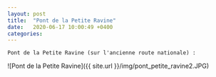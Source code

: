 ```yaml
---
layout: post
title:  "Pont de la Petite Ravine"
date:   2020-06-17 10:00:49 +0400
categories: 
---
```



`Pont de la Petite Ravine (sur l'ancienne route nationale) :`

![Pont de la Petite Ravine]({{ site.url }}/img/pont_petite_ravine2.JPG)
